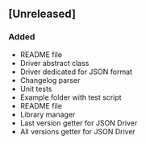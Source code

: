 ## [Unreleased]
### Added
- README file
- Driver abstract class
- Driver dedicated for JSON format
- Changelog parser
- Unit tests
- Example folder with test script
- README file
- Library manager
- Last version getter for JSON Driver
- All versions getter for JSON Driver
